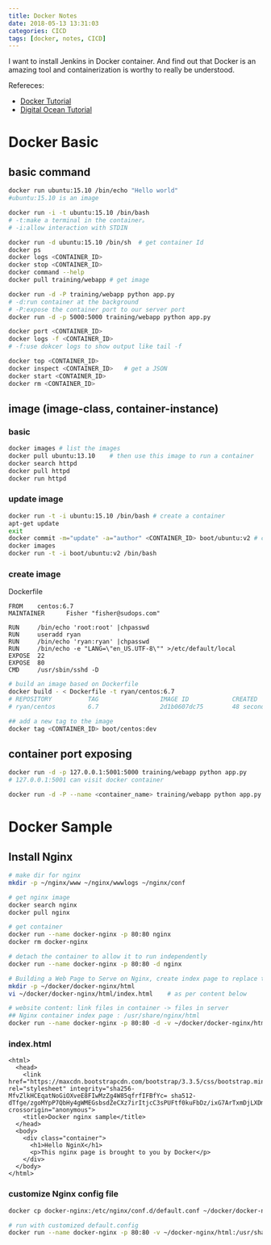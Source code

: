 ```yaml
---
title: Docker Notes
date: 2018-05-13 13:31:03
categories: CICD
tags: [docker, notes, CICD]
---
```


I want to install Jenkins in Docker container. And find out that Docker is an amazing tool and containerization is worthy to really be understood.

Refereces:
- [Docker Tutorial](http://www.runoob.com/docker/docker-install-nginx.html)
- [Digital Ocean Tutorial](https://www.digitalocean.com/community/tutorials/)

<!--more-->

# Docker Basic
## basic command
```bash
docker run ubuntu:15.10 /bin/echo "Hello world" 
#ubuntu:15.10 is an image

docker run -i -t ubuntu:15.10 /bin/bash
# -t:make a terminal in the container。
# -i:allow interaction with STDIN

docker run -d ubuntu:15.10 /bin/sh  # get container Id
docker ps
docker logs <CONTAINER_ID>
docker stop <CONTAINER_ID>
docker command --help
docker pull training/webapp # get image

docker run -d -P training/webapp python app.py
# -d:run container at the background
# -P:expose the container port to our server port
docker run -d -p 5000:5000 training/webapp python app.py

docker port <CONTAINER_ID>
docker logs -f <CONTAINER_ID>
# -f:use dokcer logs to show output like tail -f

docker top <CONTAINER_ID>
docker inspect <CONTAINER_ID>   # get a JSON
docker start <CONTAINER_ID>
docker rm <CONTAINER_ID>  
```
## image (image-class, container-instance)
### basic
```bash
docker images # list the images
docker pull ubuntu:13.10    # then use this image to run a container
docker search httpd
docker pull httpd
docker run httpd
```
### update image
```bash
docker run -t -i ubuntu:15.10 /bin/bash # create a container
apt-get update
exit
docker commit -m="update" -a="author" <CONTAINER_ID> boot/ubuntu:v2 # container name
docker images
docker run -t -i boot/ubuntu:v2 /bin/bash
```
### create image
Dockerfile
```
FROM    centos:6.7
MAINTAINER      Fisher "fisher@sudops.com"

RUN     /bin/echo 'root:root' |chpasswd
RUN     useradd ryan
RUN     /bin/echo 'ryan:ryan' |chpasswd
RUN     /bin/echo -e "LANG=\"en_US.UTF-8\"" >/etc/default/local
EXPOSE  22
EXPOSE  80
CMD     /usr/sbin/sshd -D
```
```bash
# build an image based on Dockerfile
docker build - < Dockerfile -t ryan/centos:6.7
# REPOSITORY          TAG                 IMAGE ID            CREATED             SIZE
# ryan/centos         6.7                 2d1b0607dc75        48 seconds ago      191 MB

## add a new tag to the image
docker tag <CONTAINER_ID> boot/centos:dev

```

## container port exposing
```bash
docker run -d -p 127.0.0.1:5001:5000 training/webapp python app.py
# 127.0.0.1:5001 can visit docker container

docker run -d -P --name <container_name> training/webapp python app.py
```

# Docker Sample
## Install Nginx
```bash
# make dir for nginx
mkdir -p ~/nginx/www ~/nginx/wwwlogs ~/nginx/conf

# get nginx image
docker search nginx
docker pull nginx

# get container
docker run --name docker-nginx -p 80:80 nginx
docker rm docker-nginx

# detach the container to allow it to run independently
docker run --name docker-nginx -p 80:80 -d nginx

# Building a Web Page to Serve on Nginx, create index page to replace the default landing page
mkdir -p ~/docker/docker-nginx/html
vi ~/docker/docker-nginx/html/index.html    # as per content below

# website content: link files in container -> files in server
## Nginx container index page : /usr/share/nginx/html
docker run --name docker-nginx -p 80:80 -d -v ~/docker/docker-nginx/html:/usr/share/nginx/html nginx

```
### index.html
```
<html>
  <head>
    <link href="https://maxcdn.bootstrapcdn.com/bootstrap/3.3.5/css/bootstrap.min.css" rel="stylesheet" integrity="sha256-MfvZlkHCEqatNoGiOXveE8FIwMzZg4W85qfrfIFBfYc= sha512-dTfge/zgoMYpP7QbHy4gWMEGsbsdZeCXz7irItjcC3sPUFtf0kuFbDz/ixG7ArTxmDjLXDmezHubeNikyKGVyQ==" crossorigin="anonymous">
    <title>Docker nginx sample</title>
  </head>
  <body>
    <div class="container">
      <h1>Hello NginX</h1>
      <p>This nginx page is brought to you by Docker</p>
    </div>
  </body>
</html>
```

### customize Nginx config file
```bash
docker cp docker-nginx:/etc/nginx/conf.d/default.conf ~/docker/docker-nginx/default.conf

# run with customized default.config
docker run --name docker-nginx -p 80:80 -v ~/docker-nginx/html:/usr/share/nginx/html -v ~/docker/docker-nginx/default.conf:/etc/nginx/conf.d/default.conf -d nginx
```

